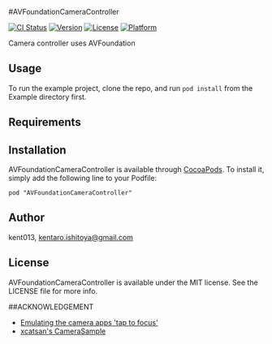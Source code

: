 #AVFoundationCameraController

[![CI Status](http://img.shields.io/travis/kent013/AVFoundationCameraController.svg?style=flat)](https://travis-ci.org/kent013/AVFoundationCameraController)
[![Version](https://img.shields.io/cocoapods/v/AVFoundationCameraController.svg?style=flat)](http://cocoadocs.org/docsets/AVFoundationCameraController)
[![License](https://img.shields.io/cocoapods/l/AVFoundationCameraController.svg?style=flat)](http://cocoadocs.org/docsets/AVFoundationCameraController)
[![Platform](https://img.shields.io/cocoapods/p/AVFoundationCameraController.svg?style=flat)](http://cocoadocs.org/docsets/AVFoundationCameraController)

Camera controller uses AVFoundation

## Usage

To run the example project, clone the repo, and run `pod install` from the Example directory first.

## Requirements

## Installation

AVFoundationCameraController is available through [CocoaPods](http://cocoapods.org). To install
it, simply add the following line to your Podfile:

    pod "AVFoundationCameraController"

## Author

kent013, kentaro.ishitoya@gmail.com

## License

AVFoundationCameraController is available under the MIT license. See the LICENSE file for more info.

##ACKNOWLEDGEMENT
- [Emulating the camera apps 'tap to focus'](http://stackoverflow.com/questions/3345972/emulating-the-camera-apps-tap-to-focus) 
- [xcatsan's CameraSample](https://github.com/xcatsan/iOS-Sample-Code/tree/master/CameraSample) 
